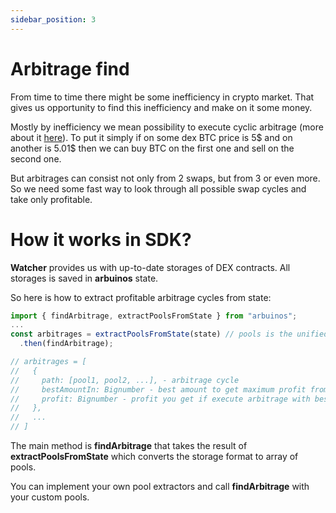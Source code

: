 ```yaml
---
sidebar_position: 3
---
```


# Arbitrage find

From time to time there might be some inefficiency in crypto market. That gives us opportunity to find this inefficiency and make on it some money.

Mostly by inefficiency we mean possibility to execute cyclic arbitrage (more about it [here](https://arxiv.org/pdf/2105.02784.pdf)). To put it simply if on some dex BTC price is 5$ and on another is 5.01$ then we can buy BTC on the first one and sell on the second one.

But arbitrages can consist not only from 2 swaps, but from 3 or even more. So we need some fast way to look through all possible swap cycles and take only profitable. 

# How it works in SDK?
**Watcher** provides us with up-to-date storages of DEX contracts. All storages is saved in **arbuinos** state.

So here is how to extract profitable arbitrage cycles from state:

```javascript
import { findArbitrage, extractPoolsFromState } from "arbuinos";
...
const arbitrages = extractPoolsFromState(state) // pools is the unified format of the DEX methods
  .then(findArbitrage);

// arbitrages = [
//   {
//     path: [pool1, pool2, ...], - arbitrage cycle
//     bestAmountIn: Bignumber - best amount to get maximum profit from arbitrage execution
//     profit: Bignumber - profit you get if execute arbitrage with bestAmountIn coins
//   },
//   ...
// ]
```

The main method is __findArbitrage__ that takes the result of __extractPoolsFromState__ which converts the storage format to array of pools.

You can implement your own pool extractors and call __findArbitrage__ with your custom pools.
